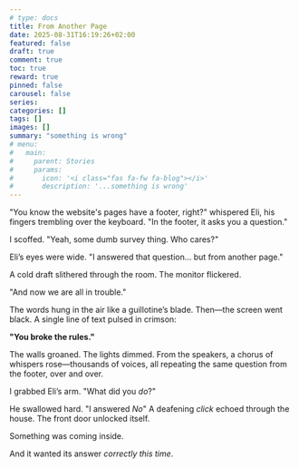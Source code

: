 ```yaml
---
# type: docs 
title: From Another Page
date: 2025-08-31T16:19:26+02:00
featured: false
draft: true
comment: true
toc: true
reward: true
pinned: false
carousel: false
series:
categories: []
tags: []
images: []
summary: "something is wrong"
# menu:
#   main:
#     parent: Stories
#     params:
#       icon: '<i class="fas fa-fw fa-blog"></i>'
#       description: '...something is wrong'
---
```


<!--more-->


"You know the website's pages have a footer, right?" whispered Eli, his fingers trembling over the keyboard. "In the footer, it asks you a question."  

I scoffed. "Yeah, some dumb survey thing. Who cares?"  

Eli’s eyes were wide. "I answered that question… but from another page."  

A cold draft slithered through the room. The monitor flickered.  

"And now we are all in trouble."  

The words hung in the air like a guillotine’s blade. Then—the screen went black. A single line of text pulsed in crimson:  

**"You broke the rules."**  

The walls groaned. The lights dimmed. From the speakers, a chorus of whispers rose—thousands of voices, all repeating the same question from the footer, over and over.  

I grabbed Eli’s arm. "What did you *do*?"  

He swallowed hard. "I answered *No*"
A deafening *click* echoed through the house. The front door unlocked itself.  

Something was coming inside.  

And it wanted its answer *correctly this time*.


